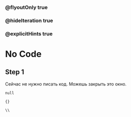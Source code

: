 ### @flyoutOnly true
### @hideIteration true
### @explicitHints true

# No Code

## Step 1
Сейчас не нужно писать код. Можешь закрыть это окно.

```ghost
null
```
```template
{}
```


```package
\\
```